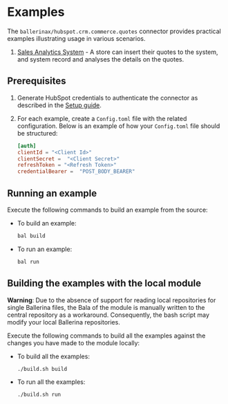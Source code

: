 # Examples

The `ballerinax/hubspot.crm.commerce.quotes` connector provides practical examples illustrating usage in various scenarios.

1. [Sales Analytics System](./sales_analytics/) - A store can insert their quotes to the system, and system record and analyses the details on the quotes.

## Prerequisites

1. Generate HubSpot credentials to authenticate the connector as described in the [Setup guide](https://central.ballerina.io/ballerinax/twitter/latest#setup-guide).

2. For each example, create a `Config.toml` file with the related configuration. Below is an example of how your `Config.toml` file should be structured:

    ```toml
    [auth]
    clientId = "<Client Id>"
    clientSecret =  "<Client Secret>"
    refreshToken = "<Refresh Token>"
    credentialBearer =  "POST_BODY_BEARER"

## Running an example

Execute the following commands to build an example from the source:

* To build an example:

    ```bash
    bal build
    ```

* To run an example:

    ```bash
    bal run
    ```

## Building the examples with the local module

**Warning**: Due to the absence of support for reading local repositories for single Ballerina files, the Bala of the module is manually written to the central repository as a workaround. Consequently, the bash script may modify your local Ballerina repositories.

Execute the following commands to build all the examples against the changes you have made to the module locally:

* To build all the examples:

    ```bash
    ./build.sh build
    ```

* To run all the examples:

    ```bash
    ./build.sh run
    ```
